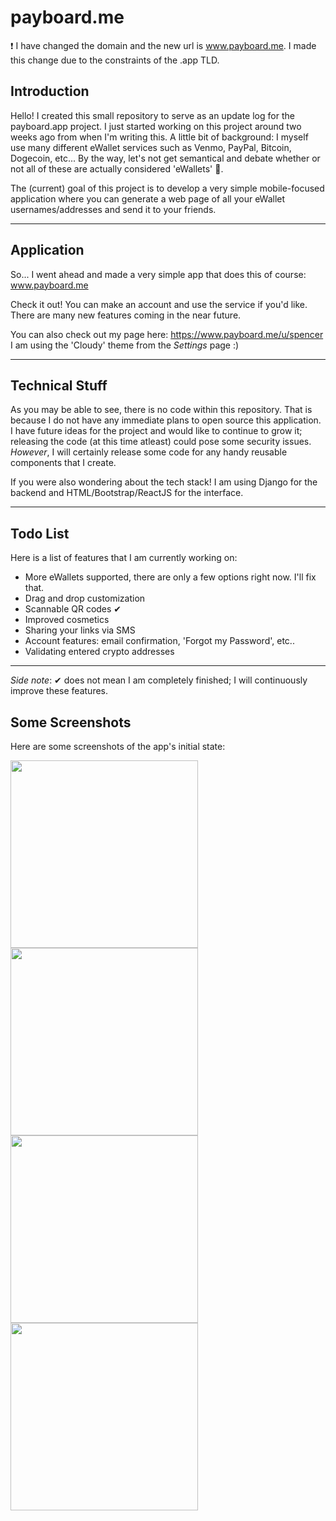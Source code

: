 # payboard.me

:exclamation: I have changed the domain and the new url is www.payboard.me. I made this change due to the constraints of the .app TLD.

## Introduction
Hello! I created this small repository to serve as an update log for the payboard.app project. I just started working on this project around two weeks ago from when I'm writing this. A little bit of background: I myself use many different eWallet services such as Venmo, PayPal, Bitcoin, Dogecoin, etc... By the way, let's not get semantical and debate whether or not all of these are actually considered 'eWallets' 🙂.

The (current) goal of this project is to develop a very simple mobile-focused application where you can generate a web page of all your eWallet usernames/addresses and send it to your friends.

---

## Application
So... I went ahead and made a very simple app that does this of course: www.payboard.me

Check it out! You can make an account and use the service if you'd like. There are many new features coming in the near future.

You can also check out my page here: https://www.payboard.me/u/spencer I am using the 'Cloudy' theme from the *Settings* page :)

---

## Technical Stuff
As you may be able to see, there is no code within this repository. That is because I do not have any immediate plans to open source this application. I have future ideas for the project and would like to continue to grow it; releasing the code (at this time atleast) could pose some security issues. *However*, I will certainly release some code for any handy reusable components that I create.

If you were also wondering about the tech stack! I am using Django for the backend and HTML/Bootstrap/ReactJS for the interface.

---
## Todo List
Here is a list of features that I am currently working on:
- More eWallets supported, there are only a few options right now. I'll fix that.
- Drag and drop customization
- Scannable QR codes ✔
- Improved cosmetics
- Sharing your links via SMS
- Account features: email confirmation, 'Forgot my Password', etc..
- Validating entered crypto addresses
---
*Side note*: ✔ does not mean I am completely finished; I will continuously improve these features.

## Some Screenshots
Here are some screenshots of the app's initial state:

<img src="https://payboard.s3.amazonaws.com/screenshots/IMG_2212.PNG" width="300">

<img src="https://payboard.s3.amazonaws.com/screenshots/IMG_2213.PNG" width="300">

<img src="https://payboard.s3.amazonaws.com/screenshots/IMG_2235.PNG" width="300">

<img src="https://payboard.s3.amazonaws.com/screenshots/IMG_2236.PNG" width="300">
